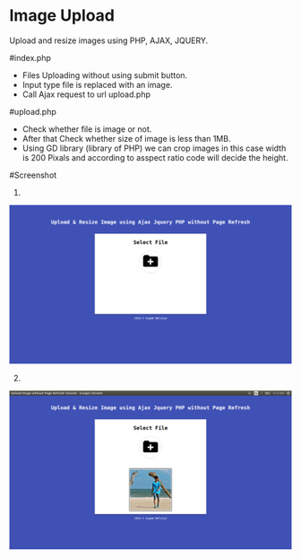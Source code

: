 # Image Upload
Upload and resize images using PHP, AJAX, JQUERY.

#index.php
  * Files Uploading without using submit button.
  * Input type file is replaced with an image.
  * Call Ajax request to url upload.php

#upload.php
  * Check whether file is image or not.
  * After that Check whether size of image is less than 1MB.
  * Using GD library (library of PHP) we can crop images in this case width is 200 Pixals and according to asspect ratio code will decide the height.
   
   
#Screenshot

1.
![alt tag](https://github.com/Sugamm/image-upload/blob/master/image/s1.png)

2.
![!alt tag](https://github.com/Sugamm/image-upload/blob/master/image/s2.png)


